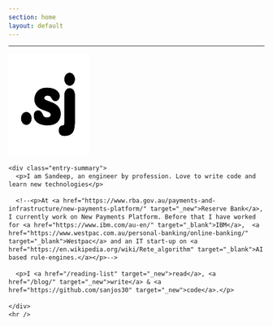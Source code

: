 ```yaml
---
section: home
layout: default
---
```


<div class="hfeed">
  <hr />
  <div class="hentry post no-border">
    <img src="/images/contents/NN.png" alt="Sandeep Joshi" class="archive-thumbnail home-thumbnail" width="160" height="200" />

    <div class="entry-summary">
      <p>I am Sandeep, an engineer by profession. Love to write code and learn new technologies</p>

      <!--<p>At <a href="https://www.rba.gov.au/payments-and-infrastructure/new-payments-platform/" target="_new">Reserve Bank</a>, I currently work on New Payments Platform. Before that I have worked for <a href="https://www.ibm.com/au-en/" target="_blank">IBM</a>,  <a href="https://www.westpac.com.au/personal-banking/online-banking/" target="_blank">Westpac</a> and an IT start-up on <a href="https://en.wikipedia.org/wiki/Rete_algorithm" target="_blank">AI based rule-engines.</a></p>-->

      <p>I <a href="/reading-list" target="_new">read</a>, <a href="/blog/" target="_new">write</a> & <a href="https://github.com/sanjos30" target="_new">code</a>.</p>

    </div>
    <hr />
  </div>
</div>
